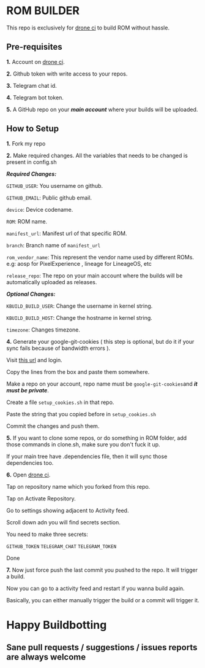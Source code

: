 # ROM BUILDER

This repo is exclusively for [drone ci](https://cloud.drone.io/) to build ROM without hassle.

## Pre-requisites

**1.** Account on [drone ci](https://cloud.drone.io/).

**2.** Github token with write access to your repos.

**3.** Telegram chat id.

**4.** Telegram bot token.

**5.** A GitHub repo on your ___main account___ where your builds will be uploaded.


## How to Setup

**1.** Fork my repo

**2.** Make required changes. All the variables that needs to be changed is present in config.sh


___Required Changes:___
 
  `GITHUB_USER`: You username on github.

  `GITHUB_EMAIL`: Public github email.

  `device`: Device codename.

  `ROM`: ROM name.

  `manifest_url`: Manifest url of that specific ROM.

  `branch`: Branch name of `manifest_url`

  `rom_vendor_name`: This represent the vendor name used by different ROMs. e.g: aosp for PixelExperience , lineage for LineageOS, etc

  `release_repo`: The repo on your main account where the builds will be automatically uploaded as releases.
    

___Optional Changes:___
 
 `KBUILD_BUILD_USER`: Change the username in kernel string.

 `KBUILD_BUILD_HOST`: Change the hostname in kernel string.

 `timezone`: Changes timezone.


**4.** Generate your google-git-cookies ( this step is optional, but do it if your sync fails because of bandwidth errors ).

Visit [this url](https://accounts.google.com/o/oauth2/auth?response_type=code&access_type=offline&approval_prompt=force&client_id=413937457453.apps.googleusercontent.com&scope=https://www.googleapis.com/auth/gerritcodereview&redirect_uri=https://www.googlesource.com/new-password&state=android) and login.

Copy the lines from the box and paste them somewhere.

Make a repo on your account, repo name must be `google-git-cookies`and ___it must be private___.

Create a file `setup_cookies.sh` in that repo.

Paste the string that you copied before in `setup_cookies.sh`

Commit the changes and push them.

**5.** If you want to clone some repos, or do something in ROM folder, add those commands in clone.sh, make sure you don't fuck it up.

If your main tree have .dependencies file, then it will sync those dependencies too.

**6.** Open [drone ci](https://cloud.drone.io/).

Tap on repository name which you forked from this repo.

Tap on Activate Repository.

Go to settings showing adjacent to Activity feed.

Scroll down adn you will find secrets section.

You need to make three secrets:

`GITHUB_TOKEN` `TELEGRAM_CHAT` `TELEGRAM_TOKEN`

Done

**7.** Now just force push the last commit you pushed to the repo. It will trigger a build.

Now you can go to a activity feed and restart if you wanna build again.

Basically, you can either manually trigger the build or a commit will trigger it.
#
# Happy Buildbotting

## Sane pull requests / suggestions / issues reports are always welcome
